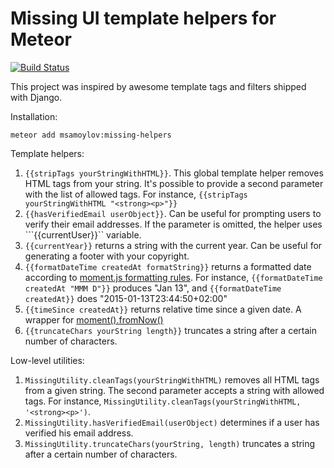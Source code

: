 Missing UI template helpers for Meteor
=========================

[![Build Status](https://travis-ci.org/msamoylov/meteor-missing-helpers.svg?branch=master)](https://travis-ci.org/msamoylov/meteor-missing-helpers)

This project was inspired by awesome template tags and filters shipped with Django.

Installation:

```meteor add msamoylov:missing-helpers```

Template helpers:

1. ```{{stripTags yourStringWithHTML}}```. This global template helper removes HTML tags from your string. It's
possible to provide a second parameter with the list of allowed tags. For instance, ```{{stripTags yourStringWithHTML "<strong><p>"}}```
2. ```{{hasVerifiedEmail userObject}}```. Can be useful for prompting users to verify their email addresses. If the
parameter is omitted, the helper uses ```{{currentUser}}`` variable.
3. ```{{currentYear}}``` returns a string with the current year. Can be useful for generating a footer with your
copyright.
4. ```{{formatDateTime createdAt formatString}}``` returns a formatted date according to [moment.js formatting rules](http://momentjs.com/docs/#/displaying/). For
instance, ```{{formatDateTime createdAt "MMM D"}}``` produces "Jan 13", and ```{{formatDateTime createdAt}}``` does
"2015-01-13T23:44:50+02:00"
5. ```{{timeSince createdAt}}``` returns relative time since a given date. A wrapper for [moment().fromNow()](http://momentjs.com/docs/#/displaying/fromnow/)
6. ```{{truncateChars yourString length}}``` truncates a string after a certain number of characters.


Low-level utilities:

1. ```MissingUtility.cleanTags(yourStringWithHTML)``` removes all HTML tags from a given string. The second parameter
accepts a string with allowed tags. For instance,  ```MissingUtility.cleanTags(yourStringWithHTML, '<strong><p>')```.
2. ```MissingUtility.hasVerifiedEmail(userObject)``` determines if a user has verified his email address.
3. ```MissingUtility.truncateChars(yourString, length)``` truncates a string after a certain number of characters.